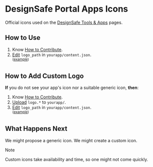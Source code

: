# DesignSafe Portal Apps Icons

Official icons used on the [DesignSafe Tools & Apps](https://www.designsafe-ci.org/use-designsafe/tools-applications/) pages.

## How to Use

1. Know [How to Contribute](../README.md#how-to-contribute).
2. [Edit](https://docs.github.com/en/repositories/working-with-files/managing-files/editing-files) `logo_path` in `yourapp/content.json`.\
    <sup>([example](../_examples/other/content.json#L4))</sup>

## How to Add Custom Logo

**If** you do not see your app's icon nor a suitable generic icon, **then**:

1. Know [How to Contribute](../README.md#how-to-contribute).
2. [Upload](https://docs.github.com/en/repositories/working-with-files/managing-files/adding-a-file-to-a-repository) `logo.*` to `yourapp/`.
3. [Edit](https://docs.github.com/en/repositories/working-with-files/managing-files/editing-files) `logo_path` in `yourapp/content.json`.\
    <sup>([example](https://github.com/wesleyboar/ds-portal-apps-content/blob/967c93a/opensees/content.json#L4))</sup>

## What Happens Next

We might propose a generic icon. We might create a custom icon.

> [!NOTE]
> Custom icons take availability and time, so one might not come quickly.
